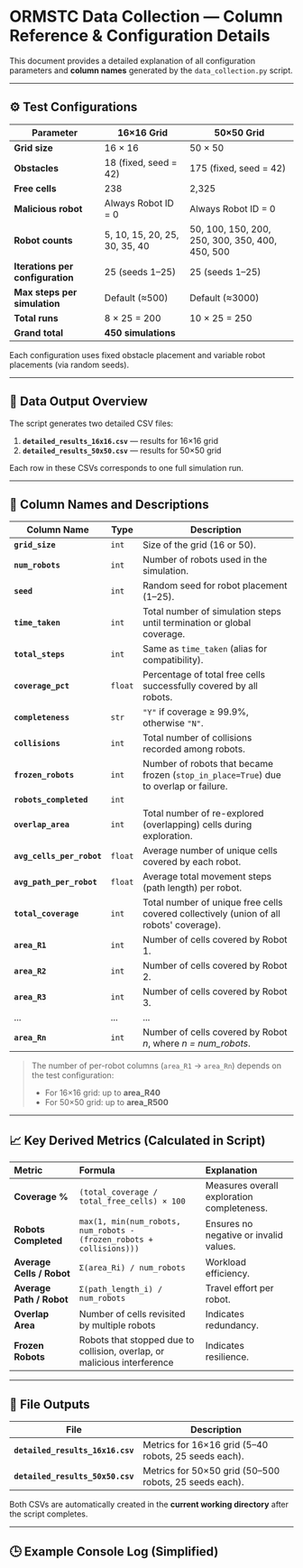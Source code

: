 # ORMSTC Data Collection — Column Reference & Configuration Details

This document provides a detailed explanation of all configuration parameters and **column names** generated by the `data_collection.py` script.

---

## ⚙️ Test Configurations

| Parameter | 16×16 Grid | 50×50 Grid |
|------------|-------------|------------|
| **Grid size** | 16 × 16 | 50 × 50 |
| **Obstacles** | 18 (fixed, seed = 42) | 175 (fixed, seed = 42) |
| **Free cells** | 238 | 2,325 |
| **Malicious robot** | Always Robot ID = 0 | Always Robot ID = 0 |
| **Robot counts** | 5, 10, 15, 20, 25, 30, 35, 40 | 50, 100, 150, 200, 250, 300, 350, 400, 450, 500 |
| **Iterations per configuration** | 25 (seeds 1–25) | 25 (seeds 1–25) |
| **Max steps per simulation** | Default (≈500) | Default (≈3000) |
| **Total runs** | 8 × 25 = 200 | 10 × 25 = 250 |
| **Grand total** | **450 simulations** |

Each configuration uses fixed obstacle placement and variable robot placements (via random seeds).

---

## 🧠 Data Output Overview

The script generates two detailed CSV files:

1. **`detailed_results_16x16.csv`** — results for 16×16 grid  
2. **`detailed_results_50x50.csv`** — results for 50×50 grid  

Each row in these CSVs corresponds to one full simulation run.

---

## 🧩 Column Names and Descriptions

| Column Name | Type | Description |
|--------------|------|-------------|
| **`grid_size`** | `int` | Size of the grid (16 or 50). |
| **`num_robots`** | `int` | Number of robots used in the simulation. |
| **`seed`** | `int` | Random seed for robot placement (1–25). |
| **`time_taken`** | `int` | Total number of simulation steps until termination or global coverage. |
| **`total_steps`** | `int` | Same as `time_taken` (alias for compatibility). |
| **`coverage_pct`** | `float` | Percentage of total free cells successfully covered by all robots. |
| **`completeness`** | `str` | `"Y"` if coverage ≥ 99.9%, otherwise `"N"`. |
| **`collisions`** | `int` | Total number of collisions recorded among robots. |
| **`frozen_robots`** | `int` | Number of robots that became frozen (`stop_in_place=True`) due to overlap or failure. |
| **`robots_completed`** | `int` | 
| **`overlap_area`** | `int` | Total number of re-explored (overlapping) cells during exploration. |
| **`avg_cells_per_robot`** | `float` | Average number of unique cells covered by each robot. |
| **`avg_path_per_robot`** | `float` | Average total movement steps (path length) per robot. |
| **`total_coverage`** | `int` | Total number of unique free cells covered collectively (union of all robots' coverage). |
| **`area_R1`** | `int` | Number of cells covered by Robot 1. |
| **`area_R2`** | `int` | Number of cells covered by Robot 2. |
| **`area_R3`** | `int` | Number of cells covered by Robot 3. |
| ... | ... | ... |
| **`area_Rn`** | `int` | Number of cells covered by Robot *n*, where *n = num_robots*. |

> The number of per-robot columns (`area_R1` → `area_Rn`) depends on the test configuration:
> - For 16×16 grid: up to **area_R40**
> - For 50×50 grid: up to **area_R500**

---

## 📈 Key Derived Metrics (Calculated in Script)

| Metric | Formula | Explanation |
|:--|:--|:--|
| **Coverage %** | `(total_coverage / total_free_cells) × 100` | Measures overall exploration completeness. |
| **Robots Completed** | `max(1, min(num_robots, num_robots - (frozen_robots + collisions)))` | Ensures no negative or invalid values. |
| **Average Cells / Robot** | `Σ(area_Ri) / num_robots` | Workload efficiency. |
| **Average Path / Robot** | `Σ(path_length_i) / num_robots` | Travel effort per robot. |
| **Overlap Area** | Number of cells revisited by multiple robots | Indicates redundancy. |
| **Frozen Robots** | Robots that stopped due to collision, overlap, or malicious interference | Indicates resilience. |

---

## 📂 File Outputs

| File | Description |
|------|--------------|
| **`detailed_results_16x16.csv`** | Metrics for 16×16 grid (5–40 robots, 25 seeds each). |
| **`detailed_results_50x50.csv`** | Metrics for 50×50 grid (50–500 robots, 25 seeds each). |

Both CSVs are automatically created in the **current working directory** after the script completes.

---

## 🕒 Example Console Log (Simplified)

